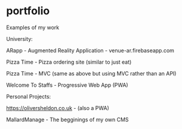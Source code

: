 # portfolio
Examples of my work

University:

ARapp - Augmented Reality Application - venue-ar.firebaseapp.com

Pizza Time - Pizza ordering site (similar to just eat)

Pizza Time - MVC (same as above but using MVC rather than an API)

Welcome To Staffs - Progressive Web App (PWA)

Personal Projects:

https://oliversheldon.co.uk -  (also a PWA)

MallardManage - The begginings of my own CMS
